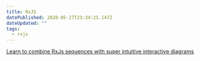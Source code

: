 ```yaml
---
title: RxJS
datePublished: 2020-05-27T23:34:25.147Z
dateUpdated: ""
tags:
  - rxjs
---
```

[Learn to combine RxJs sequences with super intuitive interactive diagrams](https://indepth.dev/learn-to-combine-rxjs-sequences-with-super-intuitive-interactive-diagrams/)